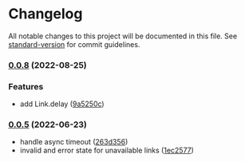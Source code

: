 # Changelog

All notable changes to this project will be documented in this file. See [standard-version](https://github.com/conventional-changelog/standard-version) for commit guidelines.

### [0.0.8](https://github.com/DataShades/check-link/compare/v0.0.7...v0.0.8) (2022-08-25)


### Features

* add Link.delay ([9a5250c](https://github.com/DataShades/check-link/commit/9a5250ca8aade4bb1c62f5440048fac910936abf))

### [0.0.5](https://github.com/DataShades/check-link/compare/v0.0.3...v0.0.5) (2022-06-23)


* handle async timeout ([263d356](https://github.com/DataShades/check-link/commit/263d3565f527ac983a2cc5e5a106c9bf8bbd3625))
* invalid and error state for unavailable links ([1ec2577](https://github.com/DataShades/check-link/commit/1ec2577c4a2066330431bbd75185bb1ea896902b))
